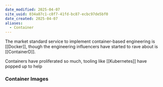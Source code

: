 ```yaml
---
date_modified: 2025-04-07
site_uuid: 034a87c1-c8f7-41fd-bc87-ecbc97de5bf0
date_created: 2025-04-07
aliases:
  - Container
---
```


The market standard service to implement container-based engineering is [[Docker]], though the engineering influencers have started to rave about is [[ContainerD]].  

Containers have proliferated so much, tooling like [[Kubernetes]] have popped up to help 

### Container Images